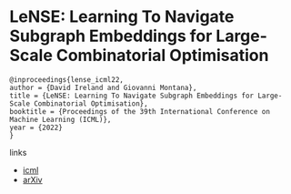 # LeNSE: Learning To Navigate Subgraph Embeddings for Large-Scale Combinatorial Optimisation

```
@inproceedings{lense_icml22,
author = {David Ireland and Giovanni Montana},
title = {LeNSE: Learning To Navigate Subgraph Embeddings for Large-Scale Combinatorial Optimisation},
booktitle = {Proceedings of the 39th International Conference on Machine Learning (ICML)},
year = {2022}
}
```

links
- [icml](https://icml.cc/Conferences/2022/Schedule?showEvent=18006)
- [arXiv](https://arxiv.org/abs/2205.10106)
